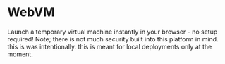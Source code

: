 # WebVM
Launch a temporary virtual machine instantly in your browser - no setup required!
Note; there is not much security built into this platform in mind. this is was intentionally. this is meant for local deployments only at the moment.
